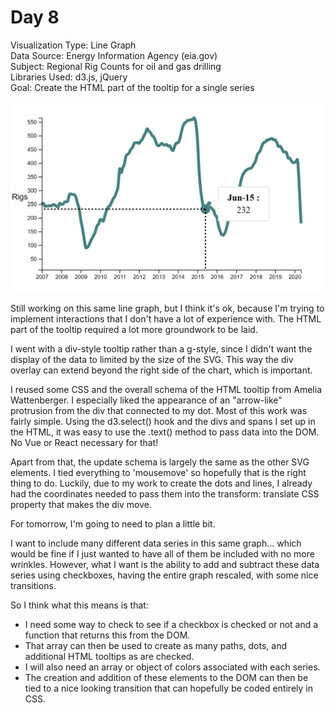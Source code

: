 # Day 8

Visualization Type: Line Graph <br>
Data Source: Energy Information Agency (eia.gov) <br>
Subject: Regional Rig Counts for oil and gas drilling <br>
Libraries Used: d3.js, jQuery <br>
Goal: Create the HTML part of the tooltip for a single series<br>

![Day Eight](day8.png)

Still working on this same line graph, but I think it's ok, because I'm trying to implement interactions that I don't have a lot of experience with. The HTML part of the tooltip required a lot more groundwork to be laid. 

I went with a div-style tooltip rather than a g-style, since I didn't want the display of the data to limited by the size of the SVG. This way the div overlay can extend beyond the right side of the chart, which is important. 

I reused some CSS and the overall schema of the HTML tooltip from Amelia Wattenberger. I especially liked the appearance of an "arrow-like" protrusion from the div that connected to my dot. Most of this work was fairly simple. Using the d3.select() hook and the divs and spans I set up in the HTML, it was easy to use the .text() method to pass data into the DOM. No Vue or React necessary for that!

Apart from that, the update schema is largely the same as the other SVG elements. I tied everything to 'mousemove' so hopefully that is the right thing to do. Luckily, due to my work to create the dots and lines, I already had the coordinates needed to pass them into the transform: translate CSS property that makes the div move. 

For tomorrow, I'm going to need to plan a little bit. 

I want to include many different data series in this same graph... which would be fine if I just wanted to have all of them be included with no more wrinkles. However, what I want is the ability to add and subtract these data series using checkboxes, having the entire graph rescaled, with some nice transitions. 

So I think what this means is that: 

<ul>
        <li>I need some way to check to see if a checkbox is checked or not and a function that returns this from the DOM. </li>
        <li>That array can then be used to create as many paths, dots, and additional HTML tooltips as are checked. </li>
        <li>I will also need an array or object of colors associated with each series.</li>
        <li>The creation and addition of these elements to the DOM can then be tied to a nice looking transition that can hopefully be coded entirely in CSS. </li>
</ul>





 

